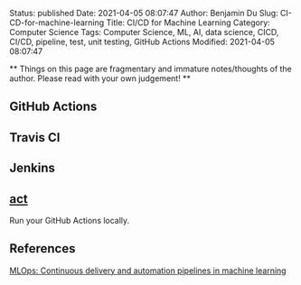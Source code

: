 Status: published
Date: 2021-04-05 08:07:47
Author: Benjamin Du
Slug: CI-CD-for-machine-learning
Title: CI/CD for Machine Learning
Category: Computer Science
Tags: Computer Science, ML, AI, data science, CICD, CI/CD, pipeline, test, unit testing, GitHub Actions
Modified: 2021-04-05 08:07:47

**
Things on this page are fragmentary and immature notes/thoughts of the author.
Please read with your own judgement!
**

## GitHub Actions

## Travis CI 

## Jenkins

## [act](https://github.com/nektos/act)

Run your GitHub Actions locally.

## References

[MLOps: Continuous delivery and automation pipelines in machine learning](https://cloud.google.com/solutions/machine-learning/mlops-continuous-delivery-and-automation-pipelines-in-machine-learning)